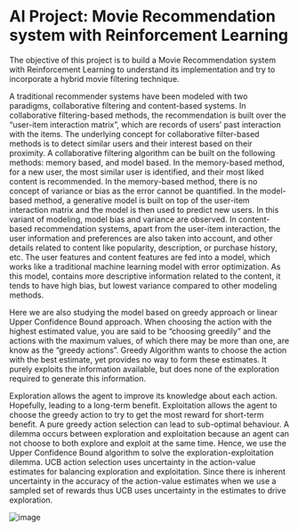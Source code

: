 # AI Project: Movie Recommendation system with Reinforcement Learning

The objective of this project is to build a Movie Recommendation system with Reinforcement Learning to understand its implementation and try to incorporate a hybrid movie filtering technique.

A traditional recommender systems have been modeled with two paradigms, collaborative filtering and content-based systems.
In collaborative filtering-based methods, the recommendation is built over the “user-item interaction matrix”, which are records of users’ past interaction with the items. The underlying concept for collaborative filter-based methods is to detect similar users and their interest based on their proximity. A collaborative filtering algorithm can be built on the following methods: memory based, and model based. In the memory-based method, for a new user, the most similar user is identified, and their most liked content is recommended. In the memory-based method, there is no concept of variance or bias as the error cannot be quantified. In the model-based method, a generative model is built on top of the user-item interaction matrix and the model is then used to predict new users. In this variant of modeling, model bias and variance are observed.
In content-based recommendation systems, apart from the user-item interaction, the user information and preferences are also taken into account, and other details related to content like popularity, description, or purchase history, etc. The user features and content features are fed into a model, which works like a traditional machine learning model with error optimization. As this model, contains more descriptive information related to the content, it tends to have high bias, but lowest variance compared to other modeling methods.

Here we are also studying the model based on greedy approach or linear Upper Confidence Bound approach. When choosing the action with the highest estimated value, you are said to be “choosing greedily” and the actions with the maximum values, of which there may be more than one, are know as the “greedy actions”. Greedy Algorithm wants to choose the action with the best estimate, yet provides no way to form these estimates. It purely exploits the information available, but does none of the exploration required to generate this information.

Exploration allows the agent to improve its knowledge about each action. Hopefully, leading to a long-term benefit. Exploitation allows the agent to choose the greedy action to try to get the most reward for short-term benefit. A pure greedy action selection can lead to sub-optimal behaviour. A dilemma occurs between exploration and exploitation because an agent can not choose to both explore and exploit at the same time. Hence, we use the Upper Confidence Bound algorithm to solve the exploration-exploitation dilemma.
UCB action selection uses uncertainty in the action-value estimates for balancing exploration and exploitation. Since there is inherent uncertainty in the accuracy of the action-value estimates when we use a sampled set of rewards thus UCB uses uncertainty in the estimates to drive exploration.

![image](https://user-images.githubusercontent.com/65208476/117999367-c6bd2580-b312-11eb-88c2-a835fbf86f22.png)



